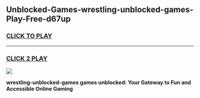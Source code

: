 
## Unblocked-Games-wrestling-unblocked-games-Play-Free-d67up
<h3>
<a href="https://premium76.site?title=wrestling-unblocked-games&ref=22A">CLICK TO PLAY</a></h3>
<hr>

<h3>
<a href="https://premium76.site?title=wrestling-unblocked-games&ref=22A">CLICK 2 PLAY</a>
  
</h3>

<a href="https://premium76.site?title=wrestling-unblocked-games&ref=22A"><img src="https://clearcache.store/games.png"></a>


**wrestling-unblocked-games games unblocked: Your Gateway to Fun and Accessible Online Gaming**
